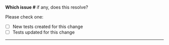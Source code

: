 **Which issue #** if any, does this resolve?

<!-- PRs must be accompanied by related tests -->

Please check one:
- [ ] New tests created for this change
- [ ] Tests updated for this change

---

<!-- add additional comments here -->

